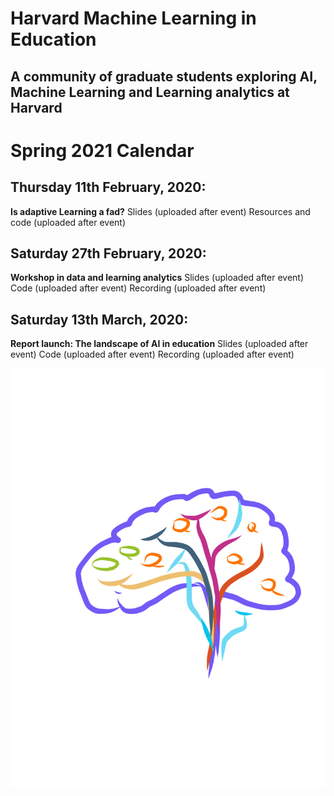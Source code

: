 # **Harvard Machine Learning in Education**
## **A community of graduate students exploring AI, Machine Learning and Learning analytics at Harvard**

# **Spring 2021 Calendar**
## Thursday 11th February, 2020: 
**Is adaptive Learning a fad?**
Slides (uploaded after event)
Resources and code (uploaded after event)

## Saturday 27th February, 2020: 
**Workshop in data and learning analytics**
Slides (uploaded after event)
Code (uploaded after event)
Recording (uploaded after event)

## Saturday 13th March, 2020: 
**Report launch: The landscape of AI in education**
Slides (uploaded after event)
Code (uploaded after event)
Recording (uploaded after event)


![](/images/mlined2.png)
